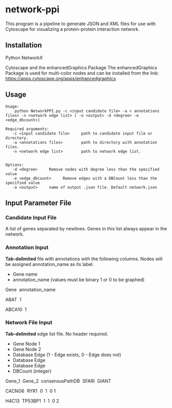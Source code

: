 # network-ppi

This program is a pipeline to generate JSON and XML files for use with Cytoscape for visualizing a protein-protein interaction network.

## Installation
Python NetworkX

Cytoscape and the enhancedGraphics Package
The enhancedGraphics Package is used for multi-color nodes and can be installed from the link:
https://apps.cytoscape.org/apps/enhancedgraphics


## Usage
```
Usage:
    python NetworkPPI.py -c <input candidate file> -a < annotations files> -n <network edge list> [ -o <output> -d <degree> -e <edge_dbcount>]

Required arguments:
   -c <input candidate file>     path to candidate input file or directory. 
   -a <annotations files>        path to directory with annotation files. 
   -n <network edge list>        path to network edge list.

                                                    
Options:
   -d <degree>     Remove nodes with degree less than the specified value
   -e <edge_dbcount>     Remove edges with a DBCount less than the specified value 
   -o <output>     name of output .json file. Default network.json
```

## Input Parameter File

### Candidate Input File

A list of genes separated by newlines. Genes in this list always appear in the network.

### Annotation Input
**Tab-delimited** file with annotations with the following columns. Nodes will be assigned annotation_name as its label.
 - Gene name
 - annotation_name (values must be binary 1 or 0 to be graphed)
 
Gene&nbsp;&nbsp;annotation_name

ABAT&nbsp;&nbsp;1

ABCA10&nbsp;&nbsp;1
 

### Network File Input
**Tab-delimited** edge list file. No header required.
- Gene Node 1
- Gene Node 2
- Database Edge (1 - Edge exists, 0 - Edge does not)
- Database Edge
- Database Edge
- DBCount (integer)


Gene_1&nbsp;&nbsp;Gene_2&nbsp;&nbsp;consensusPathDB&nbsp;&nbsp;SFARI&nbsp;&nbsp;GIANT

CACNG6&nbsp;&nbsp;RYR1&nbsp;&nbsp;0&nbsp;&nbsp;1&nbsp;&nbsp;0&nbsp;1

H4C13&nbsp;&nbsp;TP53BP1&nbsp;&nbsp;1&nbsp;&nbsp;1&nbsp;&nbsp;0&nbsp;2



